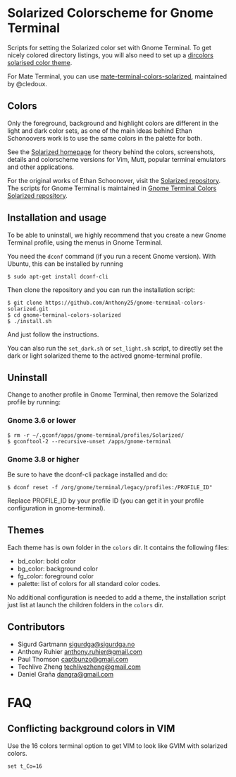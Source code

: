 Solarized Colorscheme for Gnome Terminal
========================================

Scripts for setting the Solarized color set with Gnome Terminal. To get nicely
colored directory listings, you will also need to set up a [dircolors solarised
color theme].

For Mate Terminal, you can use [mate-terminal-colors-solarized], maintained
by @cledoux.

Colors
------

Only the foreground, background and highlight colors are different in the light
and dark color sets, as one of the main ideas behind Ethan Schonoovers work is
to use the same colors in the palette for both.

See the [Solarized homepage] for theory behind the colors, screenshots, details
and colorscheme versions for Vim, Mutt, popular terminal emulators and other
applications.

For the original works of Ethan Schoonover, visit the [Solarized repository].
The scripts for Gnome Terminal is maintained in [Gnome Terminal Colors
Solarized repository].

Installation and usage
----------------------

To be able to uninstall, we highly recommend that you create a new Gnome
Terminal profile, using the menus in Gnome Terminal.

You need the `dconf` command (if you run a recent Gnome version). With Ubuntu,
this can be installed by running

    $ sudo apt-get install dconf-cli

Then clone the repository and you can run the installation script:

    $ git clone https://github.com/Anthony25/gnome-terminal-colors-solarized.git
    $ cd gnome-terminal-colors-solarized
    $ ./install.sh

And just follow the instructions.

You can also run the `set_dark.sh` or `set_light.sh` script, to directly set
the dark or light solarized theme to the actived gnome-terminal profile.

Uninstall
---------

Change to another profile in Gnome Terminal, then remove the Solarized profile
by running:

### Gnome 3.6 or lower

    $ rm -r ~/.gconf/apps/gnome-terminal/profiles/Solarized/
    $ gconftool-2 --recursive-unset /apps/gnome-terminal

### Gnome 3.8 or higher

Be sure to have the dconf-cli package installed and do:

    $ dconf reset -f /org/gnome/terminal/legacy/profiles:/PROFILE_ID"

Replace PROFILE_ID by your profile ID (you can get it in your profile
configuration in gnome-terminal).

Themes
------

Each theme has is own folder in the `colors` dir. It contains the following
files:

  * bd_color: bold color
  * bg_color: background color
  * fg_color: foreground color
  * palette: list of colors for all standard color codes.

No additional configuration is needed to add a theme, the installation script
just list at launch the children folders in the `colors` dir.

Contributors
------------

* Sigurd Gartmann <sigurdga@sigurdga.no>
* Anthony Ruhier <anthony.ruhier@gmail.com>
* Paul Thomson <captbunzo@gmail.com>
* Techlive Zheng <techlivezheng@gmail.com>
* Daniel Graña <dangra@gmail.com>

FAQ
===

Conflicting background colors in VIM
------------------------------------

Use the 16 colors terminal option to get VIM to look like GVIM with solarized
colors.

    set t_Co=16


[mate-terminal-colors-solarized]: https://github.com/cledoux/mate-terminal-colors-solarized
[Solarized homepage]:   http://ethanschoonover.com/solarized
[Solarized repository]: https://github.com/altercation/solarized
[Gnome Terminal Colors Solarized repository]: https://github.com/sigurdga/gnome-terminal-colors-solarized
[dircolors solarised color theme]: https://github.com/seebi/dircolors-solarized
